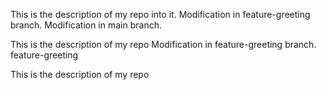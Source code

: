 

This is the description of my repo into it.
Modification in feature-greeting branch.
 Modification in main branch.

This is the description of my repo 
Modification in feature-greeting branch.
feature-greeting

This is the description of my repo


